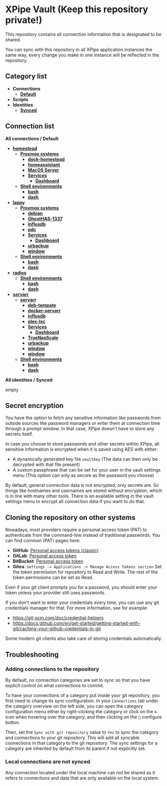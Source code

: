 # XPipe Vault (Keep this repository private!)

This repository contains all connection information that is designated to be shared.

You can sync with this repository in all XPipe application instances the same way, every change you make in one instance will be reflected in the repository. 

## Category list

- **Connections**
  - [**Default**](categories/97458c07-75c0-4f9d-a06e-92d8cdf67c40)
- **Scripts**
- **Identities**
  - [**Synced**](categories/69aa5040-28dc-451e-b4ff-1192ce5e1e3c)

## Connection list

**All connections / Default**

- [**homestead**](stores/cd7f928c-5800-4312-956f-032284930316)
  - [**Proxmox systems**](stores/1b8fa294-3e1f-4271-a751-4faed7ed8c67)
    - [**dock-homestead**](stores/c5680ad9-cae0-4b2e-9fca-49cdc9328b9c)
    - [**homeassistant**](stores/74815f7e-16d5-4e9b-8583-38ecb2f32598)
    - [**MacOS Server**](stores/40a07b89-bc4a-4339-aeaa-e7336a5b42c9)
    - [**Services**](stores/a2fb6726-907f-39ed-b17c-03b3a7f460db)
      - [**Dashboard**](stores/5b73c48f-50ad-4a09-aa27-b81dcc4b4238)
  - [**Shell environments**](stores/7f1a8806-7076-3b72-9f14-806fe0db849c)
    - [**bash**](stores/fc766e9e-f7f6-4870-8eca-0a83b3350830)
    - [**dash**](stores/51eb8f89-c0d2-402b-bd5f-a1c88baba76b)
- [**lappy**](stores/5f0946ba-3c68-4a4c-b149-fd21942da438)
  - [**Proxmox systems**](stores/fb7ed1e5-09de-45c2-9f13-38a87df5fc48)
    - [**debian**](stores/fd38cf00-8bc5-4508-9b14-85c5ef27047a)
    - [**GhostHAS-1337**](stores/2e01d428-3140-4a4f-a310-780c98ac975d)
    - [**influxdb**](stores/659a98ee-45f9-4a7a-b0c1-1d180153ac9d)
    - [**pdc**](stores/433bae5e-e592-437f-9ce3-add2d40c895a)
    - [**Services**](stores/39e0302c-db0c-3f3e-bf9e-edbddf541062)
      - [**Dashboard**](stores/012626ff-8cd8-42be-9143-1ca1f558612a)
    - [**urbackup**](stores/12f9d68c-ef6a-47fb-8a6e-3dc48a311f43)
    - [**window**](stores/02cd869a-ba91-412b-8388-ab0aafd493a6)
  - [**Shell environments**](stores/236a9fe2-32ea-33f0-8a19-5cc6128075fb)
    - [**bash**](stores/c4519fc1-2cd5-4800-b983-eb0d00012d75)
    - [**dash**](stores/ca8f524f-85a9-45e0-872b-117358dfee29)
- [**radios**](stores/b90b2e34-3c3a-47c4-959e-25dc69addfb7)
  - [**Shell environments**](stores/ff09790f-deae-375e-9235-d17765ae0ced)
    - [**bash**](stores/57d7b2f5-4940-410d-9a7c-783303e206e2)
    - [**dash**](stores/d664db91-1e4a-4c19-92ac-1e3efc428973)
- [**servarr**](stores/46ef32ea-4a55-40ff-8b4d-688185c2578f)
  - [**servarr**](stores/5e878fba-c3b5-4e7d-aad3-3eee9c247652)
    - [**deb-tempate**](stores/288d5868-4436-4a2d-bbc7-1aef90f3371b)
    - [**docker-servarr**](stores/45497bd5-66ec-4965-a9ac-df4ba57695ce)
    - [**influxdb**](stores/71de2bee-23a0-43d7-b3b9-61f23e6c6708)
    - [**plex-lxc**](stores/e4fbf58d-eb09-411a-873b-734c37e378bf)
    - [**Services**](stores/3be465ab-4e49-3b3a-babf-d5f009af8226)
      - [**Dashboard**](stores/626efae2-dd0d-449f-837b-1ba2b9943759)
    - [**TrueNasScale**](stores/debaf8be-9e0e-44ff-a544-6b109f0a627a)
    - [**urbackup**](stores/799e0195-c960-468e-b195-9d67f6e0ac45)
    - [**window**](stores/4078e2fd-0149-4061-a03b-aee18d5d0f6b)
    - [**window**](stores/7825fcf1-b969-49c2-b88e-a4e86d10eadf)
  - [**Shell environments**](stores/b3a84a9d-cc7d-32cc-8c93-d3bbe78bfde8)
    - [**bash**](stores/8107881d-1601-4f87-b27c-fb69bda5128b)
    - [**dash**](stores/d57b3ea0-831c-450e-9d40-1374812d9e8d)

**All identities / Synced**

empty


## Secret encryption

You have the option to fetch any sensitive information like passwords from outside sources like password managers or enter them at connection time through a prompt window. In that case, XPipe doesn't have to store any secrets itself.

In case you choose to store passwords and other secrets within XPipe, all sensitive information is encrypted when it is saved using AES with either:

- A dynamically generated key file `vaultkey` (The data can then only be decrypted with that file present)
- A custom passphrase that can be set for your user in the vault settings menu (This option can only as secure as the password you choose)

By default, general connection data is not encrypted, only secrets are.
So things like hostnames and usernames are stored without encryption, which is in line with many other tools.
There is an available setting in the vault settings menu to encrypt all connection data if you want to do that.

## Cloning the repository on other systems

Nowadays, most providers require a personal access token (PAT) to authenticate from the command-line instead of traditional passwords.
You can find common (PAT) pages here:
- **GitHub**: [Personal access tokens (classic)](https://github.com/settings/tokens)
- **GitLab**: [Personal access token](https://docs.gitlab.com/ee/user/profile/personal_access_tokens.html)
- **BitBucket**: [Personal access token](https://support.atlassian.com/bitbucket-cloud/docs/access-tokens/)
- **Gitea**: `Settings -> Applications -> Manage Access Tokens section`
Set the token permission for repository to Read and Write. The rest of the token permissions can be set as Read.

Even if your git client prompts you for a password, you should enter your token unless your provider still uses passwords.

If you don't want to enter your credentials every time, you can use any git credentials manager for that.
For more information, see for example:
- https://git-scm.com/doc/credential-helpers
- https://docs.github.com/en/get-started/getting-started-with-git/caching-your-github-credentials-in-git

Some modern git clients also take care of storing credentials automatically.

## Troubleshooting

### Adding connections to the repository

By default, no connection categories are set to sync so that you have explicit control on what connections to commit.

To have your connections of a category put inside your git repository, you first need to change its sync configuration.
In your `Connections` tab under the category overview on the left side, you can open the category configuration menu either by right-clicking the category or click on the `⚙️` icon when hovering over the category, and then clicking on the `🔧` configure button.

Then, set the `Sync with git repository` value to `Yes` to sync the category and connections to your git repository.
This will add all syncable connections in that category to the git repository.
The sync settings for a category are inherited by default from its parent if not explicitly set.

### Local connections are not synced

Any connection located under the local machine can not be shared as it refers to connections and data that are only available on the local system.
